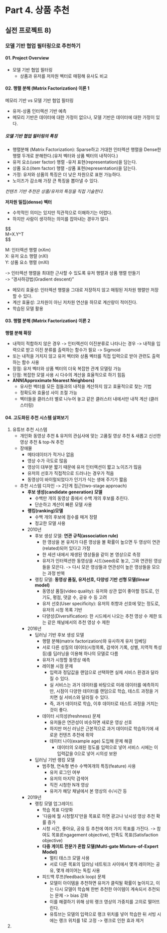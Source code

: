<!DOCTYPE html><html><head><meta charset="utf-8"><title>08. 모델 기반 협업 필터링으로 추천.md</title><style></style></head><body id="preview">
<h1 class="code-line" data-line-start=0 data-line-end=1><a id="Part_4___0"></a>Part 4. 상품 추천</h1>
<h2 class="code-line" data-line-start=2 data-line-end=3><a id="__8_2"></a>실전 프로젝트 8)</h2>
<h3 class="code-line" data-line-start=3 data-line-end=4><a id="_____3"></a>모델 기반 협업 필터링으로 추천하기</h3>
<h4 class="code-line" data-line-start=4 data-line-end=5><a id="01_Project_Overview_4"></a>01. Project Overview</h4>
<ul>
<li class="has-line-data" data-line-start="5" data-line-end="8">모델 기반 협업 필터링
<ul>
<li class="has-line-data" data-line-start="6" data-line-end="8">상품과 유저를 저차원 벡터로 매핑해 유사도 비교</li>
</ul>
</li>
</ul>
<h4 class="code-line" data-line-start=8 data-line-end=9><a id="02___Matrix_Factorization__1_8"></a>02. 행렬 분해 (Matrix Factorization) 이론 1</h4>
<p class="has-line-data" data-line-start="9" data-line-end="10">메모리 기반 vs 모델 기반 협업 필터링</p>
<ul>
<li class="has-line-data" data-line-start="10" data-line-end="11">유저-상품 인터렉션 기반 예측</li>
<li class="has-line-data" data-line-start="11" data-line-end="13">메모리 기반은 데이터에 대한 가정이 없으나, 모델 기반은 데이터에 대한 가정이 있다.</li>
</ul>
<h5 class="code-line" data-line-start=13 data-line-end=14><a id="_____13"></a>모델 기반 협업 필터링의 특징</h5>
<ul>
<li class="has-line-data" data-line-start="14" data-line-end="15">행렬분해 (Matrix Factorization): Sparse하고 거대한 인터렉션 행렬을 Dense한 행렬 두개로 분해한다.(유저 벡터와 상품 벡터의 내적이다.)</li>
<li class="has-line-data" data-line-start="15" data-line-end="16">유저 요소(user factor) 행렬 -유저 표현(representation)을 담는다.</li>
<li class="has-line-data" data-line-start="16" data-line-end="17">상품 요소(item factor) 행렬 -상품 표현(representation)을 담는다.</li>
<li class="has-line-data" data-line-start="17" data-line-end="18">가정: 유저와 상품의 특징은 더 낮은 차원으로 표현 가능하다.</li>
<li class="has-line-data" data-line-start="18" data-line-end="20">노이즈가 감소해 가장 큰 특징을 뽑아낼 수 있다.</li>
</ul>
<p class="has-line-data" data-line-start="20" data-line-end="21"><em>컨텐츠 기반 추천은 상품/유저의 특징을 직접 기술한다.</em></p>
<p class="has-line-data" data-line-start="22" data-line-end="23"><strong>저차원 밀집(dense) 벡터</strong></p>
<ul>
<li class="has-line-data" data-line-start="23" data-line-end="24">수학적인 의미는 있지만 직관적으로 이해하기는 어렵다.</li>
<li class="has-line-data" data-line-start="24" data-line-end="26">하지만 사람이 생각하는 의미를 잡아내는 경우가 많다.</li>
</ul>
<p class="has-line-data" data-line-start="26" data-line-end="29">$$<br>
M=X.Y^T<br>
$$</p>
<p class="has-line-data" data-line-start="30" data-line-end="33">M: 인터렉션 행렬 (nXm)<br>
X: 유저 요소 행렬 (nXl)<br>
Y: 상품 요소 행렬 (mXl)</p>
<p class="has-line-data" data-line-start="34" data-line-end="36">-&gt; 인터렉션 행렬을 최대한 근사할 수 있도록 유저 행렬과 상품 행렬 만들기<br>
-&gt; “경사하강법(Gradient descent)”</p>
<ul>
<li class="has-line-data" data-line-start="37" data-line-end="38">메모리 효율성: 인터렉션 행렬을 그대로 저장하지 않고 매핑된 저차원 행렬만 저장할 수 있다.</li>
<li class="has-line-data" data-line-start="38" data-line-end="39">계산 효율성: 고차원이 아닌 저차원 연산을 하므로 계산량이 적어진다.</li>
<li class="has-line-data" data-line-start="39" data-line-end="41">학습된 모델 활용</li>
</ul>
<h4 class="code-line" data-line-start=41 data-line-end=42><a id="03___Matrix_Factorization__2_41"></a>03. 행렬 분해 (Matrix Factorization) 이론 2</h4>
<p class="has-line-data" data-line-start="42" data-line-end="43"><strong>행렬 분해 확장</strong></p>
<ul>
<li class="has-line-data" data-line-start="43" data-line-end="44">내적이 적합하지 않은 경우 -&gt; 인터렉션이 이진분류로 나타나는 경우 -&gt; 내적을 입력으로 받고 이진 분류를 출력하는 함수가 필요 -&gt; Sigmoid</li>
<li class="has-line-data" data-line-start="44" data-line-end="45">또는 내적을 거치지 않고 유저 벡터와 상품 벡터를 직접 입력으로 받아 관련도 출력하는 함수 사용</li>
<li class="has-line-data" data-line-start="45" data-line-end="46">장점: 유저 벡터와 상품 벡터의 더욱 복잡한 관계 모델링 가능</li>
<li class="has-line-data" data-line-start="46" data-line-end="47">단점: 복잡한 모델 사용 시 다수의 계산을 효율적으로 하기 힘듬</li>
<li class="has-line-data" data-line-start="47" data-line-end="52"><strong>ANN(Approximate Nearest Neighbors)</strong>
<ul>
<li class="has-line-data" data-line-start="48" data-line-end="49">유사한 벡터를 모든 점들과의 내적을 계산하지 않고 효율적으로 찾는 기법</li>
<li class="has-line-data" data-line-start="49" data-line-end="50">정확도와 효율성 사이 조절 가능</li>
<li class="has-line-data" data-line-start="50" data-line-end="52">벡터들을 클러스터 별로 나누어 놓고 같은 클러스터 내에서만 내적 계산 (클러스터링)</li>
</ul>
</li>
</ul>
<h4 class="code-line" data-line-start=52 data-line-end=53><a id="04_____52"></a>04. 고도화된 추천 시스템 살펴보기</h4>
<ol>
<li class="has-line-data" data-line-start="53" data-line-end="109">유튜브 추천 시스템
<ul>
<li class="has-line-data" data-line-start="54" data-line-end="55">개인화 동영상 추천 &amp; 유저의 관심사에 맞는 고품질 영상 추천 &amp; 새롭고 신선한 영상 추천 &amp; top-N 추천</li>
<li class="has-line-data" data-line-start="55" data-line-end="61">장애물
<ul>
<li class="has-line-data" data-line-start="56" data-line-end="57">메타데이터가 적거나 없음</li>
<li class="has-line-data" data-line-start="57" data-line-end="58">영상 수가 극도로 많음</li>
<li class="has-line-data" data-line-start="58" data-line-end="59">영상이 대부분 짧기 때문에 유저 인터렉션이 짧고 노이즈가 많음</li>
<li class="has-line-data" data-line-start="59" data-line-end="60">유저의 선호가 직접적으로 드러나는 경우가 적음</li>
<li class="has-line-data" data-line-start="60" data-line-end="61">동영상이 바이럴되었다가 인기가 식는 생애 주기가 짧음</li>
</ul>
</li>
<li class="has-line-data" data-line-start="61" data-line-end="109">추천 시스템 디자인 -&gt; 2단계 접근(two-stage approach)
<ul>
<li class="has-line-data" data-line-start="62" data-line-end="65"><strong>후보 생성(candidate generation) 모델</strong>
<ul>
<li class="has-line-data" data-line-start="63" data-line-end="64">수백만 개의 동영상 중에서 수백 개의 후보를 추린다.</li>
<li class="has-line-data" data-line-start="64" data-line-end="65">단순하고 계산이 빠른 모델 사용</li>
</ul>
</li>
<li class="has-line-data" data-line-start="65" data-line-end="68"><strong>랭킹(ranking)모델</strong>
<ul>
<li class="has-line-data" data-line-start="66" data-line-end="67">수백 개의 후보에 점수를 매겨 정렬</li>
<li class="has-line-data" data-line-start="67" data-line-end="68">정교한 모델 사용</li>
</ul>
</li>
<li class="has-line-data" data-line-start="68" data-line-end="77">2010년
<ul>
<li class="has-line-data" data-line-start="69" data-line-end="73">후보 생성 모델: <strong>연관 규칙(association rule)</strong>
<ul>
<li class="has-line-data" data-line-start="70" data-line-end="71">한 영상을 본 유저가 다른 영상을 볼 확률이 높으면 두 영상이 연관(related)되어 있다고 가정</li>
<li class="has-line-data" data-line-start="71" data-line-end="72">한 세션 내에서 재생된 영상들을 같이 본 영상으로 측정</li>
<li class="has-line-data" data-line-start="72" data-line-end="73">유저가 인터렉션한 동영상을 시드(seed)로 놓고, 그와 연관된 영상들을 모은다. -&gt; 다시 모은 영상들과 연관성이 높은 영상들을 모으는 과정 반복</li>
</ul>
</li>
<li class="has-line-data" data-line-start="73" data-line-end="77">랭킹 모델: <strong>동영상 품질, 유저선호, 다양성 기반 선형 모델(linear model)</strong>
<ul>
<li class="has-line-data" data-line-start="74" data-line-end="75">동영상 품질(video quality): 유저와 상관 없이 좋아할 정도로, 인기도, 평점, 댓글 수, 공유 수 등 고려</li>
<li class="has-line-data" data-line-start="75" data-line-end="76">유저 선호(User specificity): 유저의 취향과 선호에 맞는 정도로, 유저의 시청 목록 기반</li>
<li class="has-line-data" data-line-start="76" data-line-end="77">다양성(Diversification): 한 시드에서 나오는 추천 영상 수 제한 또는 같은 채널에서의 추천 영상 수 제한</li>
</ul>
</li>
</ul>
</li>
<li class="has-line-data" data-line-start="77" data-line-end="97">2016년
<ul>
<li class="has-line-data" data-line-start="78" data-line-end="91">딥러닝 기반 후보 생성 모델
<ul>
<li class="has-line-data" data-line-start="79" data-line-end="80">행렬 분해(matrix factorization)와 유사하게 유저 임베딩</li>
<li class="has-line-data" data-line-start="80" data-line-end="81">서로 다른 성질의 데이터(시청목록, 검색어 기록, 성별, 지역적 특성 등)를 딥러닝을 이용해 하나의 모델로 다름</li>
<li class="has-line-data" data-line-start="81" data-line-end="82">유저가 시청할 동영상 예측</li>
<li class="has-line-data" data-line-start="82" data-line-end="86">레이블 시점 문제
<ul>
<li class="has-line-data" data-line-start="83" data-line-end="84">입력과 정답값을 랜덤으로 선택하면 실제 서비스 환경과 달라질 수 있다.</li>
<li class="has-line-data" data-line-start="84" data-line-end="85">실 서비스는 과거 데이터를 바탕으로 미래 데이터를 예측하지만, 시점이 다양한 데이터를 랜덤으로 학습, 테스트 과정을 거치면 실 서비스와 달라질 수 있다.</li>
<li class="has-line-data" data-line-start="85" data-line-end="86">즉, 과거 데이터로 학습, 이후 데이터로 테스트 과정을 거치는 것이 좋다.</li>
</ul>
</li>
<li class="has-line-data" data-line-start="86" data-line-end="91">데이터 시의성(freshness) 문제
<ul>
<li class="has-line-data" data-line-start="87" data-line-end="88">유저들은 연관성이 비슷하면 새로운 영상 선호</li>
<li class="has-line-data" data-line-start="88" data-line-end="89">하지만 머신 러닝은 근본적으로 과거 데이터로 학습하기에 새로운 컨텐츠 추천에 취약</li>
<li class="has-line-data" data-line-start="89" data-line-end="91">데이터 나이(example age) 도입해 문제 해결
<ul>
<li class="has-line-data" data-line-start="90" data-line-end="91">데이터의 오래된 정도를 입력으로 넣어 서비스 시에는 이 입력값을 0으로 넣어 시의성 보완</li>
</ul>
</li>
</ul>
</li>
</ul>
</li>
<li class="has-line-data" data-line-start="91" data-line-end="97">딥러닝 기반 랭킹 모델
<ul>
<li class="has-line-data" data-line-start="92" data-line-end="97">범주형, 연속형 변수 수백여개의 특징(feature) 사용
<ul>
<li class="has-line-data" data-line-start="93" data-line-end="94">유저 로그인 여부</li>
<li class="has-line-data" data-line-start="94" data-line-end="95">유저의 마지막 검색어</li>
<li class="has-line-data" data-line-start="95" data-line-end="96">직전 시청한 N개 영상</li>
<li class="has-line-data" data-line-start="96" data-line-end="97">유저가 해당 채널에서 본 영상의 수/시간 등</li>
</ul>
</li>
</ul>
</li>
</ul>
</li>
<li class="has-line-data" data-line-start="97" data-line-end="109">2019년
<ul>
<li class="has-line-data" data-line-start="98" data-line-end="109">랭킹 모델 업그레이드
<ul>
<li class="has-line-data" data-line-start="99" data-line-end="100">학습 목표 다양화</li>
<li class="has-line-data" data-line-start="100" data-line-end="101">'다음에 뭘 시청할지’만을 목표로 하면 광고나 낚시성 영상 추천 확률 증가</li>
<li class="has-line-data" data-line-start="101" data-line-end="102">시청 시간, 좋아요, 공유 등 추천에 여러 가지 목표를 가진다. -&gt; 참여도 목표(Engagement objective), 만족도 목표(Satisfaction objective)</li>
<li class="has-line-data" data-line-start="102" data-line-end="105"><strong>다중 게이트 전문가 혼합 모델(Multi-gate Mixture-of-Expert Model)</strong>
<ul>
<li class="has-line-data" data-line-start="103" data-line-end="104">멀티 태스크 모델 사용</li>
<li class="has-line-data" data-line-start="104" data-line-end="105">서로 다른 목표의 딥러닝 네트워크 사이에서 몇개 레이어는 공유, 몇개 레이어는 독립 사용</li>
</ul>
</li>
<li class="has-line-data" data-line-start="105" data-line-end="109">피드백 루프(feedback loop) 문제
<ul>
<li class="has-line-data" data-line-start="106" data-line-end="107">모델이 아이템을 추천하면 유저가 클릭될 확률이 높아지고, 이는 다시 모델이 학습해 한번 추천한 아이템이 계속되서 추천되는 문제 -&gt; bias 강화</li>
<li class="has-line-data" data-line-start="107" data-line-end="108">이를 해결하기 위해 상위 랭크 영상의 가중치를 고의로 떨어뜨린다.</li>
<li class="has-line-data" data-line-start="108" data-line-end="109">유튜브는 모델의 입력으로 랭크 위치를 넣어 학습한 뒤 서빙 시에는 랭크 위치를 1로 고정 -&gt; 랭크로 인한 효과 제거</li>
</ul>
</li>
</ul>
</li>
</ul>
</li>
</ul>
</li>
</ul>
</li>
<li class="has-line-data" data-line-start="109" data-line-end="112"></li>
</ol>
</body></html>